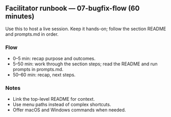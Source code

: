 ## Facilitator runbook — 07-bugfix-flow (60 minutes)

Use this to host a live session. Keep it hands-on; follow the section README and prompts.md in order.

### Flow
- 0–5 min: recap purpose and outcomes.
- 5–50 min: work through the section steps; read the README and run prompts in prompts.md.
- 50–60 min: recap, next steps.

### Notes
- Link the top-level README for context.
- Use menu paths instead of complex shortcuts.
- Offer macOS and Windows commands when needed.
